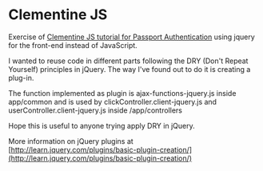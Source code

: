 # Clementine JS

Exercise of [Clementine JS tutorial for Passport Authentication](http://www.clementinejs.com/tutorials/tutorial-passport.html) using jquery for the front-end instead of JavaScript.

I wanted to reuse code in different parts following the  DRY (Don't Repeat Yourself) principles in jQuery. The way I've found out to do it is creating a plug-in.

The function implemented as plugin is ajax-functions-jquery.js inside app/common and is used by clickController.client-jquery.js and userController.client-jquery.js inside /app/controllers

Hope this is useful to anyone trying apply DRY in jQuery.

More information on jQuery plugins at [http://learn.jquery.com/plugins/basic-plugin-creation/](http://learn.jquery.com/plugins/basic-plugin-creation/)
